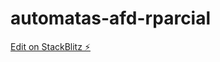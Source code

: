 # automatas-afd-rparcial

[Edit on StackBlitz ⚡️](https://stackblitz.com/edit/automatas-afd-rparcial)